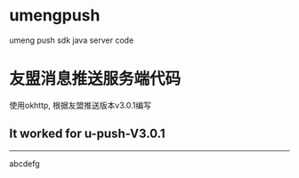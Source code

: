 # umengpush
umeng push sdk java server code
# 友盟消息推送服务端代码
使用okhttp, 根据友盟推送版本v3.0.1编写
## It worked for u-push-V3.0.1
-------------------------------
abcdefg